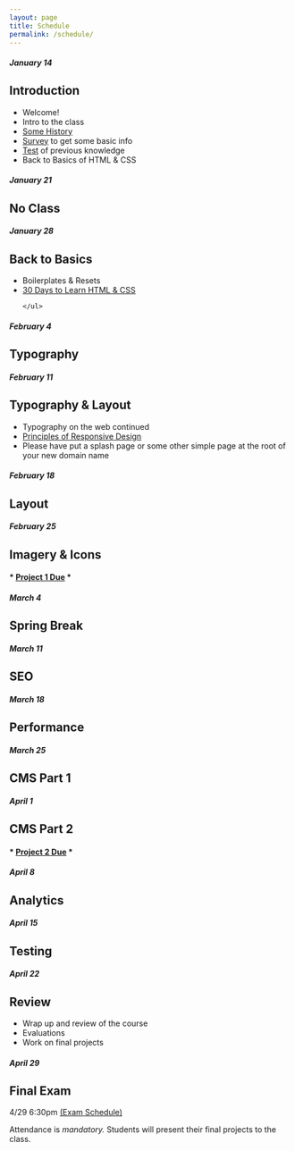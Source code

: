 ```yaml
---
layout: page
title: Schedule
permalink: /schedule/
---
```


<div class="clearfix schedule">
  <div class="onehalf">
    <h5>January 14</h5>
    <h2>Introduction</h2>
    <ul>
      <li>Welcome!</li>
      <li>Intro to the class</li>
      <li><a href="http://blog.froont.com/brief-history-of-web-design-for-designers/">Some History</a></li>
      <li><a href="http://www.surveymonkey.com/r/?sm=QO%2f00kcXms4wPjgEBjLNng%3d%3d">Survey</a> to get some basic info</li>
      <li><a href="http://www.surveymonkey.com/r/?sm=8eGX2RFVzlr8j7%2f4eRH2Lw%3d%3d">Test</a> of previous knowledge</li>
      <li>Back to Basics of HTML & CSS</li>
    </ul>
  </div>

  <div class="onehalf last disabled">
    <h5>January 21</h5>
    <h2>No Class</h2>
  </div>

  <div class="onehalf">
    <h5>January 28</h5>
    <h2>Back to Basics</h2>
    <ul>
      <li>Boilerplates & Resets</li>
      <li><a href="http://webdesign.tutsplus.com/courses/30-days-to-learn-html-css">30 Days to Learn HTML & CSS</a></li>

    </ul>
  </div>

  <div class="onehalf last">
    <h5>February 4</h5>
    <h2>Typography</h2>
  </div>

  <div class="onehalf">
    <h5>February 11</h5>
    <h2>Typography & Layout</h2>
    <ul>
      <li>Typography on the web continued</li>
      <li><a href="http://blog.froont.com/9-basic-principles-of-responsive-web-design/">Principles of Responsive Design</a></li>
      <li>Please have put a splash page or some other simple page at the root of your new domain name</li>
    </ul>
  </div>

  <div class="onehalf last">
    <h5>February 18</h5>
    <h2>Layout</h2>
  </div>

  <div class="onehalf">
    <h5>February 25</h5>
    <h2>Imagery & Icons</h2>
    <h4>* <a href="/project-1">Project 1 Due</a> *</h4>
  </div>

  <div class="onehalf disabled last">
    <h5>March 4</h5>
    <h2>Spring Break</h2>
  </div>

  <div class="onehalf">
    <h5>March 11</h5>
    <h2>SEO</h2>
  </div>

  <div class="onehalf last">
    <h5>March 18</h5>
    <h2>Performance</h2>
  </div>

  <div class="onehalf">
    <h5>March 25</h5>
    <h2>CMS Part 1</h2>
  </div>

  <div class="onehalf last">
    <h5>April 1</h5>
    <h2>CMS Part 2</h2>
    <h4>* <a href="/project-2">Project 2 Due</a> *</h4>
  </div>

  <div class="onehalf">
    <h5>April 8</h5>
    <h2>Analytics</h2>
  </div>

  <div class="onehalf last">
    <h5>April 15</h5>
    <h2>Testing</h2>
  </div>

  <div class="onehalf">
    <h5>April 22</h5>
    <h2>Review</h2>
    <ul>
      <li>Wrap up and review of the course</li>
      <li>Evaluations</li>
      <li>Work on final projects</li>
    </ul>
  </div>

  <div class="onehalf last">
    <h5>April 29</h5>
    <h2>Final Exam</h2>
    <p class="small">4/29 6:30pm <a href="http://www.loyola.edu/department/records/faculty/exam-schedule">(Exam Schedule)</a></p>
    <p>Attendance is <em>mandatory.</em> Students will present their final projects to the class.</p>
  </div>
</div>
